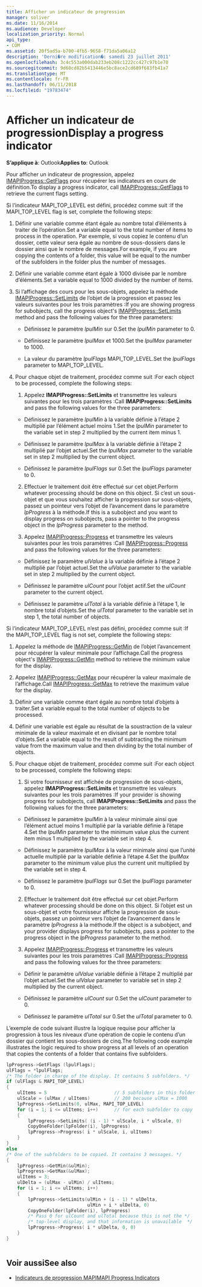 ```yaml
---
title: Afficher un indicateur de progression
manager: soliver
ms.date: 11/16/2014
ms.audience: Developer
localization_priority: Normal
api_type:
- COM
ms.assetid: 20f5ad5a-b700-4fb5-9658-f71da5a06a12
description: 'Derni�re modification�: samedi 23 juillet 2011'
ms.openlocfilehash: 3c4c553a000dab233eb208c1222cc427c97b1e70
ms.sourcegitcommit: 9d60cd82b5413446e5bc8ace2cd689f683fb41a7
ms.translationtype: MT
ms.contentlocale: fr-FR
ms.lasthandoff: 06/11/2018
ms.locfileid: "19783474"
---
```

# <a name="display-a-progress-indicator"></a><span data-ttu-id="97a39-103">Afficher un indicateur de progression</span><span class="sxs-lookup"><span data-stu-id="97a39-103">Display a progress indicator</span></span>
 
<span data-ttu-id="97a39-104">**S’applique à**: Outlook</span><span class="sxs-lookup"><span data-stu-id="97a39-104">**Applies to**: Outlook</span></span> 
  
<span data-ttu-id="97a39-105">Pour afficher un indicateur de progression, appelez [IMAPIProgress::GetFlags](imapiprogress-getflags.md) pour récupérer les indicateurs en cours de définition.</span><span class="sxs-lookup"><span data-stu-id="97a39-105">To display a progress indicator, call [IMAPIProgress::GetFlags](imapiprogress-getflags.md) to retrieve the current flags setting.</span></span> 
  
<span data-ttu-id="97a39-106">Si l’indicateur MAPI_TOP_LEVEL est défini, procédez comme suit :</span><span class="sxs-lookup"><span data-stu-id="97a39-106">If the MAPI_TOP_LEVEL flag is set, complete the following steps:</span></span>
  
1. <span data-ttu-id="97a39-107">Définir une variable comme étant égale au nombre total d’éléments à traiter de l’opération.</span><span class="sxs-lookup"><span data-stu-id="97a39-107">Set a variable equal to the total number of items to process in the operation.</span></span> <span data-ttu-id="97a39-108">Par exemple, si vous copiez le contenu d’un dossier, cette valeur sera égale au nombre de sous-dossiers dans le dossier ainsi que le nombre de messages.</span><span class="sxs-lookup"><span data-stu-id="97a39-108">For example, if you are copying the contents of a folder, this value will be equal to the number of the subfolders in the folder plus the number of messages.</span></span> 
    
2. <span data-ttu-id="97a39-109">Définir une variable comme étant égale à 1000 divisée par le nombre d’éléments.</span><span class="sxs-lookup"><span data-stu-id="97a39-109">Set a variable equal to 1000 divided by the number of items.</span></span> 
    
3. <span data-ttu-id="97a39-110">Si l’affichage des cours pour les sous-objets, appelez la méthode [IMAPIProgress::SetLimits](imapiprogress-setlimits.md) de l’objet de la progression et passez les valeurs suivantes pour les trois paramètres :</span><span class="sxs-lookup"><span data-stu-id="97a39-110">If you are showing progress for subobjects, call the progress object's [IMAPIProgress::SetLimits](imapiprogress-setlimits.md) method and pass the following values for the three parameters:</span></span> 
    
   - <span data-ttu-id="97a39-111">Définissez le paramètre _lpulMin_ sur 0.</span><span class="sxs-lookup"><span data-stu-id="97a39-111">Set the  _lpulMin_ parameter to 0.</span></span> 
    
   - <span data-ttu-id="97a39-112">Définissez le paramètre _lpulMax_ et 1000.</span><span class="sxs-lookup"><span data-stu-id="97a39-112">Set the  _lpulMax_ parameter to 1000.</span></span> 
    
   - <span data-ttu-id="97a39-113">La valeur du paramètre _lpulFlags_ MAPI_TOP_LEVEL.</span><span class="sxs-lookup"><span data-stu-id="97a39-113">Set the  _lpulFlags_ parameter to MAPI_TOP_LEVEL.</span></span> 
    
4. <span data-ttu-id="97a39-114">Pour chaque objet de traitement, procédez comme suit :</span><span class="sxs-lookup"><span data-stu-id="97a39-114">For each object to be processed, complete the following steps:</span></span>
    
   1. <span data-ttu-id="97a39-115">Appelez **IMAPIProgress::SetLimits** et transmettre les valeurs suivantes pour les trois paramètres :</span><span class="sxs-lookup"><span data-stu-id="97a39-115">Call **IMAPIProgress::SetLimits** and pass the following values for the three parameters:</span></span> 
      
     - <span data-ttu-id="97a39-116">Définissez le paramètre _lpulMin_ à la variable définie à l’étape 2 multiplié par l’élément actuel moins 1.</span><span class="sxs-lookup"><span data-stu-id="97a39-116">Set the  _lpulMin_ parameter to the variable set in step 2 multiplied by the current item minus 1.</span></span> 
      
     - <span data-ttu-id="97a39-117">Définissez le paramètre _lpulMax_ à la variable définie à l’étape 2 multiplié par l’objet actuel.</span><span class="sxs-lookup"><span data-stu-id="97a39-117">Set the  _lpulMax_ parameter to the variable set in step 2 multiplied by the current object.</span></span> 
      
     - <span data-ttu-id="97a39-118">Définissez le paramètre _lpulFlags_ sur 0.</span><span class="sxs-lookup"><span data-stu-id="97a39-118">Set the  _lpulFlags_ parameter to 0.</span></span> 
      
   2. <span data-ttu-id="97a39-119">Effectuer le traitement doit être effectué sur cet objet.</span><span class="sxs-lookup"><span data-stu-id="97a39-119">Perform whatever processing should be done on this object.</span></span> <span data-ttu-id="97a39-120">Si c’est un sous-objet et que vous souhaitez afficher la progression sur sous-objets, passez un pointeur vers l’objet de l’avancement dans le paramètre _lpProgress_ à la méthode.</span><span class="sxs-lookup"><span data-stu-id="97a39-120">If this is a subobject and you want to display progress on subobjects, pass a pointer to the progress object in the  _lpProgress_ parameter to the method.</span></span> 
      
   3. <span data-ttu-id="97a39-121">Appelez [IMAPIProgress::Progress](imapiprogress-progress.md) et transmettre les valeurs suivantes pour les trois paramètres :</span><span class="sxs-lookup"><span data-stu-id="97a39-121">Call [IMAPIProgress::Progress](imapiprogress-progress.md) and pass the following values for the three parameters:</span></span> 
      
     - <span data-ttu-id="97a39-122">Définissez le paramètre _ulValue_ à la variable définie à l’étape 2 multiplié par l’objet actuel.</span><span class="sxs-lookup"><span data-stu-id="97a39-122">Set the  _ulValue_ parameter to the variable set in step 2 multiplied by the current object.</span></span> 
      
     - <span data-ttu-id="97a39-123">Définissez le paramètre _ulCount_ pour l’objet actif.</span><span class="sxs-lookup"><span data-stu-id="97a39-123">Set the  _ulCount_ parameter to the current object.</span></span> 
      
     - <span data-ttu-id="97a39-124">Définissez le paramètre _ulTotal_ à la variable définie à l’étape 1, le nombre total d’objets.</span><span class="sxs-lookup"><span data-stu-id="97a39-124">Set the  _ulTotal_ parameter to the variable set in step 1, the total number of objects.</span></span> 
    
<span data-ttu-id="97a39-125">Si l’indicateur MAPI_TOP_LEVEL n’est pas défini, procédez comme suit :</span><span class="sxs-lookup"><span data-stu-id="97a39-125">If the MAPI_TOP_LEVEL flag is not set, complete the following steps:</span></span>
  
1. <span data-ttu-id="97a39-126">Appelez la méthode de [IMAPIProgress::GetMin](imapiprogress-getmin.md) de l’objet l’avancement pour récupérer la valeur minimale pour l’affichage.</span><span class="sxs-lookup"><span data-stu-id="97a39-126">Call the progress object's [IMAPIProgress::GetMin](imapiprogress-getmin.md) method to retrieve the minimum value for the display.</span></span> 
    
2. <span data-ttu-id="97a39-127">Appelez [IMAPIProgress::GetMax](imapiprogress-getmax.md) pour récupérer la valeur maximale de l’affichage.</span><span class="sxs-lookup"><span data-stu-id="97a39-127">Call [IMAPIProgress::GetMax](imapiprogress-getmax.md) to retrieve the maximum value for the display.</span></span> 
    
3. <span data-ttu-id="97a39-128">Définir une variable comme étant égale au nombre total d’objets à traiter.</span><span class="sxs-lookup"><span data-stu-id="97a39-128">Set a variable equal to the total number of objects to be processed.</span></span> 
    
4. <span data-ttu-id="97a39-129">Définir une variable est égale au résultat de la soustraction de la valeur minimale de la valeur maximale et en divisant par le nombre total d’objets.</span><span class="sxs-lookup"><span data-stu-id="97a39-129">Set a variable equal to the result of subtracting the minimum value from the maximum value and then dividing by the total number of objects.</span></span>
    
5. <span data-ttu-id="97a39-130">Pour chaque objet de traitement, procédez comme suit :</span><span class="sxs-lookup"><span data-stu-id="97a39-130">For each object to be processed, complete the following steps:</span></span>
    
   1. <span data-ttu-id="97a39-131">Si votre fournisseur est affichée de progression de sous-objets, appelez **IMAPIProgress::SetLimits** et transmettre les valeurs suivantes pour les trois paramètres :</span><span class="sxs-lookup"><span data-stu-id="97a39-131">If your provider is showing progress for subobjects, call **IMAPIProgress::SetLimits** and pass the following values for the three parameters:</span></span> 
      
     - <span data-ttu-id="97a39-132">Définissez le paramètre _lpulMin_ à la valeur minimale ainsi que l’élément actuel moins 1 multiplié par la variable définie à l’étape 4.</span><span class="sxs-lookup"><span data-stu-id="97a39-132">Set the  _lpulMin_ parameter to the minimum value plus the current item minus 1 multiplied by the variable set in step 4.</span></span> 
      
     - <span data-ttu-id="97a39-133">Définissez le paramètre _lpulMax_ à la valeur minimale ainsi que l’unité actuelle multiplié par la variable définie à l’étape 4.</span><span class="sxs-lookup"><span data-stu-id="97a39-133">Set the  _lpulMax_ parameter to the minimum value plus the current unit multiplied by the variable set in step 4.</span></span> 
      
     - <span data-ttu-id="97a39-134">Définissez le paramètre _lpulFlags_ sur 0.</span><span class="sxs-lookup"><span data-stu-id="97a39-134">Set the  _lpulFlags_ parameter to 0.</span></span> 
      
   2. <span data-ttu-id="97a39-135">Effectuer le traitement doit être effectué sur cet objet.</span><span class="sxs-lookup"><span data-stu-id="97a39-135">Perform whatever processing should be done on this object.</span></span> <span data-ttu-id="97a39-136">Si l’objet est un sous-objet et votre fournisseur affiche la progression de sous-objets, passez un pointeur vers l’objet de l’avancement dans le paramètre _lpProgress_ à la méthode.</span><span class="sxs-lookup"><span data-stu-id="97a39-136">If the object is a subobject, and your provider displays progress for subobjects, pass a pointer to the progress object in the  _lpProgress_ parameter to the method.</span></span> 
      
   3. <span data-ttu-id="97a39-137">Appelez [IMAPIProgress::Progress](imapiprogress-progress.md) et transmettre les valeurs suivantes pour les trois paramètres :</span><span class="sxs-lookup"><span data-stu-id="97a39-137">Call [IMAPIProgress::Progress](imapiprogress-progress.md) and pass the following values for the three parameters:</span></span> 
      
     - <span data-ttu-id="97a39-138">Définir le paramètre _ulValue_ variable définie à l’étape 2 multiplié par l’objet actuel.</span><span class="sxs-lookup"><span data-stu-id="97a39-138">Set the  _ulValue_ parameter to variable set in step 2 multiplied by the current object.</span></span> 
      
     - <span data-ttu-id="97a39-139">Définissez le paramètre _ulCount_ sur 0.</span><span class="sxs-lookup"><span data-stu-id="97a39-139">Set the  _ulCount_ parameter to 0.</span></span> 
      
     - <span data-ttu-id="97a39-140">Définissez le paramètre _ulTotal_ sur 0.</span><span class="sxs-lookup"><span data-stu-id="97a39-140">Set the  _ulTotal_ parameter to 0.</span></span> 
    
<span data-ttu-id="97a39-141">L’exemple de code suivant illustre la logique requise pour afficher la progression à tous les niveaux d’une opération de copie le contenu d’un dossier qui contient les sous-dossiers de cinq.</span><span class="sxs-lookup"><span data-stu-id="97a39-141">The following code example illustrates the logic required to show progress at all levels of an operation that copies the contents of a folder that contains five subfolders.</span></span> 
  
```cpp
lpProgress->GetFlags (lpulFlags);
ulFlags = *lpulFlags;
/* The folder in charge of the display. It contains 5 subfolders. */
if (ulFlags & MAPI_TOP_LEVEL)
{
    ulItems = 5                         // 5 subfolders in this folder
    ulScale = (ulMax / ulItems)         // 200 because ulMax = 1000
    lpProgress->SetLimits(0, ulMax, MAPI_TOP_LEVEL)
    for (i = 1; i <= ulItems; i++)      // for each subfolder to copy
    {
        lpProgress->SetLimits( (i - 1) * ulScale, i * ulScale, 0)
        CopyOneFolder(lpFolder(i), lpProgress)
        lpProgress->Progress( i * ulScale, i, ulItems)
    }
}
else
/* One of the subfolders to be copied. It contains 3 messages. */
{
    lpProgress->GetMin(&ulMin);
    lpProgress->GetMax(&ulMax);
    ulItems = 3;
    ulDelta = (ulMax - ulMin) / ulItems;
    for (i = 1; i <= ulItems; i++)
    {
        lpProgress->SetLimits(ulMin + (i - 1) * ulDelta,
                              ulMin + i * ulDelta, 0)
        CopyOneFolder(lpFolder(i), lpProgress)
        /* Pass 0 for ulCount and ulTotal because this is not the */
        /* top-level display, and that information is unavailable  */
        lpProgress->Progress( i * ulDelta, 0, 0)
    }
}
 
```

## <a name="see-also"></a><span data-ttu-id="97a39-142">Voir aussi</span><span class="sxs-lookup"><span data-stu-id="97a39-142">See also</span></span>

- [<span data-ttu-id="97a39-143">Indicateurs de progression MAPI</span><span class="sxs-lookup"><span data-stu-id="97a39-143">MAPI Progress Indicators</span></span>](mapi-progress-indicators.md)

